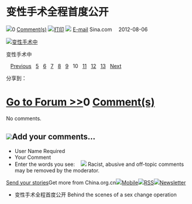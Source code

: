 # 变性手术全程首度公开

![](http://images.china.cn/images1/en/2009home/t_15.gif)0 [Comment(s)](#)
![](http://images.china.cn/images1/en/2009home/t_16.gif)[打印](javascript:doPrint\(\);)
![](http://images.china.cn/images1/en/2009home/t_17.gif) [E-mail](javascript:emThis\(\);) Sina.com　 2012-08-06

[![变性手术中](http://images.china.cn/attachement/jpg/site1007/20120806/000cf1bdc9db1189b49e32.jpg)](content_26144084_11.htm)

变性手术中

   [Previous](content_26144084_9.htm)   [5](content_26144084_5.htm)   [6](content_26144084_6.htm)   [7](content_26144084_7.htm)   [8](content_26144084_8.htm)   [9](content_26144084_9.htm)   10   [11](content_26144084_11.htm)   [12](content_26144084_12.htm)   [13](content_26144084_13.htm)   [Next](content_26144084_11.htm)  

分享到：

# [Go to Forum >>](http://forum.china.org.cn/)0 [Comment(s)](#)

No comments.

## ![](http://images.china.cn/images1/en/2009home/comments.jpg)Add your comments...

-   User Name Required
-   Your Comment
-   Enter the words you see:    [![](http://comments.china.org.cn/comments/jcaptcha)](javascript:reloadImage\(document.getElementById\('jcaptchaimg1'\)\);) Racist, abusive and off-topic comments may be removed by the moderator.

[Send your stories](mailto:yourstories@china.org.cn)Get more from China.org.cn![](http://images.china.cn/images1/en/2009home/t_4.gif)[Mobile](../../../2009-09/25/content_18603612.htm)![](http://images.china.cn/images1/en/2009home/t_5.gif)[RSS](../../../rss/node_1214384.htm)![](http://images.china.cn/images1/en/2009home/t_6.gif)[Newsletter](http://newsletter.china.org.cn/maillist/reg.php)

-   变性手术全程首度公开 Behind the scenes of a sex change operation

